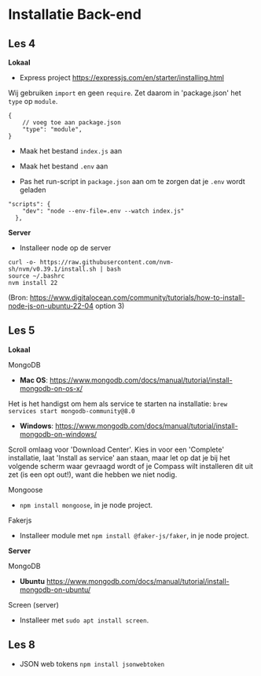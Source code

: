# Installatie Back-end

## Les 4

**Lokaal**

* Express project
  https://expressjs.com/en/starter/installing.html

Wij gebruiken `import` en geen `require`. Zet daarom in 'package.json' het `type` op `module`.

```
{
    // voeg toe aan package.json
    "type": "module",        
}
```

* Maak het bestand `index.js` aan

* Maak het bestand `.env` aan
* Pas het run-script in `package.json` aan om te zorgen dat je `.env` wordt geladen

```
"scripts": {
    "dev": "node --env-file=.env --watch index.js"
  },
```

**Server**

* Installeer node op de server

```
curl -o- https://raw.githubusercontent.com/nvm-sh/nvm/v0.39.1/install.sh | bash
source ~/.bashrc
nvm install 22
```

(Bron: https://www.digitalocean.com/community/tutorials/how-to-install-node-js-on-ubuntu-22-04
option 3)

<!--
// TODO windows vs mac os installaties van mongo
// TODO: auto start (daemon) op beiden checken
// TODO: check verschil in brew start commando;s (lesbrief vs site)
-->

## Les 5

**Lokaal**

MongoDB

* **Mac OS**: https://www.mongodb.com/docs/manual/tutorial/install-mongodb-on-os-x/

Het is het handigst om hem als service te starten na installatie:
`brew services start mongodb-community@8.0`

* **Windows**: https://www.mongodb.com/docs/manual/tutorial/install-mongodb-on-windows/

Scroll omlaag voor 'Download Center'. Kies in voor een 'Complete' installatie, laat 'Install as service' aan staan, maar
let op dat je bij het volgende scherm waar gevraagd wordt of je Compass wilt installeren dit uit zet (is een opt out!),
want die hebben we niet nodig.

Mongoose

* `npm install mongoose`, in je node project.

Fakerjs

* Installeer module met `npm install @faker-js/faker`, in je node project.

**Server**

MongoDB

* **Ubuntu** https://www.mongodb.com/docs/manual/tutorial/install-mongodb-on-ubuntu/

Screen (server)

* Installeer met `sudo apt install screen`.

## Les 8

* JSON web tokens `npm install jsonwebtoken`